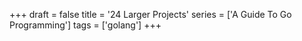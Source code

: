 +++
draft = false
title = '24 Larger Projects'
series = ['A Guide To Go Programming']
tags = ['golang']
+++
